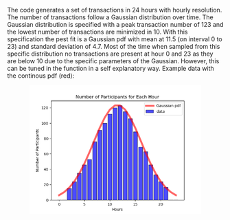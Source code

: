 The code generates a set of transactions in 24 hours with hourly resolution. The number of transactions follow a Gaussian distribution over time.
The Gaussian distribution is specified with a peak transaction number of 123 and the lowest number of transactions are minimized in 10.
With this specification the pest fit is a Gaussian pdf with mean at 11.5 (on interval 0 to 23) and standard deviation of 4.7.
Most of the time when sampled from this specific distribution no transactions are present at hour 0 and 23 as they are below 10 due to the specific parameters of the Gaussian.
However, this can be tuned in the function in a self explanatory way.
Example data with the continous pdf (red):
<p align="center">
<img src="Figure_1.png" alt="Transactions over time" title="Transactions over time" width="400"/>
